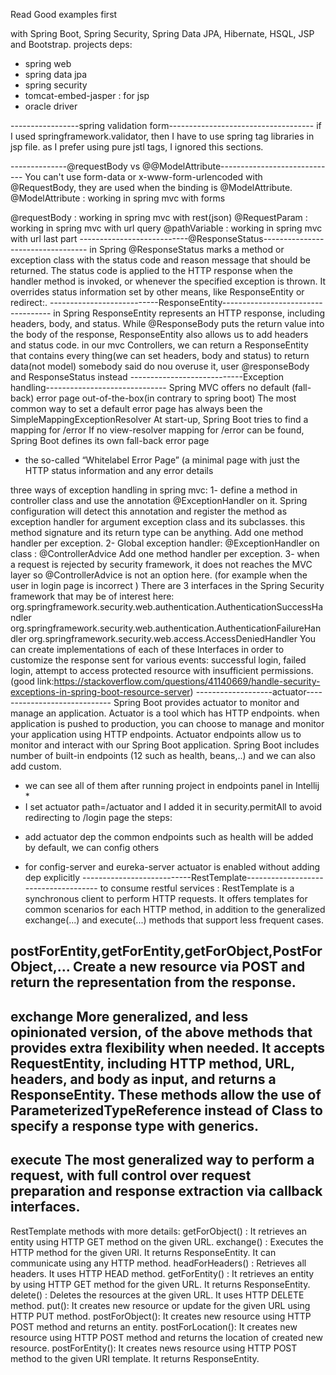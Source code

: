Read Good examples first

with Spring Boot, Spring Security, Spring Data JPA, Hibernate, HSQL, JSP and Bootstrap.
projects deps:
- spring web 
- spring data jpa
- spring security
- tomcat-embed-jasper : for jsp
- oracle driver 

-----------------spring validation form------------------------------------
if I used springframework.validator, then I have to use spring tag libraries in jsp file.
as I prefer using pure jstl tags, I ignored this sections.

--------------@requestBody vs @@ModelAttribute-----------------------------
You can't use form-data or x-www-form-urlencoded with @RequestBody, they are used when the binding is @ModelAttribute.
@ModelAttribute : working in spring mvc with forms

@requestBody : working in spring mvc with rest(json)
@RequestParam :  working in spring mvc with url query 
@pathVariable :  working in spring mvc with url last part
---------------------------@ResponseStatus----------------------------------
in Spring @ResponseStatus marks a method or exception class with the status code and reason message that should be returned.
 The status code is applied to the HTTP response when the handler method is invoked, or whenever the specified exception is thrown. 
It overrides status information set by other means, like ResponseEntity or redirect:.
---------------------------ResponseEntity-----------------------------------
in Spring ResponseEntity represents an HTTP response, including headers, body, and status. While @ResponseBody puts the return value
 into the body of the response, ResponseEntity also allows us to add headers and status code.
 in our mvc Controllers, we can return a ResponseEntity that contains every thing(we can set headers, body and status) to return data(not model)
 somebody said do nou overuse it, user @responseBody and ResponseStatus instead
----------------------------Exception handling------------------------------
Spring MVC offers no default (fall-back) error page out-of-the-box(in contrary to spring boot)
The most common way to set a default error page has always been the SimpleMappingExceptionResolver
At start-up, Spring Boot tries to find a mapping for /error
If no view-resolver mapping for /error can be found, Spring Boot defines its own fall-back error page 
- the so-called “Whitelabel Error Page” (a minimal page with just the HTTP status information and any error details

three ways of exception handling in spring mvc:
1-  define a method in controller class and use the annotation @ExceptionHandler on it. Spring configuration will detect 
this annotation and register the method as exception handler for argument exception class and its subclasses.
this method signature and its return type can be anything. Add one method handler per exception.
2- Global exception handler: @ExceptionHandler on class  : @ControllerAdvice
Add one method handler per exception.
3- when a request is rejected by security framework, it does not reaches the MVC layer so @ControllerAdvice is not an option here.
(for example when the user in login page is incorrect )
   There are 3 interfaces in the Spring Security framework that may be of interest here:  
   org.springframework.security.web.authentication.AuthenticationSuccessHandler
   org.springframework.security.web.authentication.AuthenticationFailureHandler
   org.springframework.security.web.access.AccessDeniedHandler
   You can create implementations of each of these Interfaces in order to customize the response sent for various events:
    successful login, failed login, attempt to access protected resource with insufficient permissions.
    (good link:https://stackoverflow.com/questions/41140669/handle-security-exceptions-in-spring-boot-resource-server)
-------------------actuator-----------------------------
Spring Boot provides actuator to monitor and manage an application. Actuator is a tool which has HTTP endpoints. 
when application is pushed to production, you can choose to manage and monitor your application using HTTP endpoints.
Actuator endpoints allow us to monitor and interact with our Spring Boot application. 
Spring Boot includes number of built-in endpoints (12 such as health, beans,..) and we can also add custom.
* we can see all of them after running project in endpoints panel in Intellij *
* I set actuator path=/actuator and I added it in security.permitAll to avoid redirecting to /login page
the steps:
- add actuator dep 
the common endpoints such as health will be added by default, we can config others
* for config-server and eureka-server actuator is enabled without adding dep explicitly
---------------------------RestTemplate-------------------------------------
to consume restful services :
RestTemplate is a synchronous client to perform HTTP requests. It offers templates for common scenarios for each HTTP method, 
in addition to the generalized exchange(...) and execute(...) methods that support less frequent cases.

postForEntity,getForEntity,getForObject,PostForObject,...
Create a new resource via POST and return the representation from the response.
------
exchange
More generalized, and less opinionated version, of the above methods that provides extra flexibility when needed. 
It accepts RequestEntity, including HTTP method, URL, headers, and body as input, and returns a ResponseEntity.
These methods allow the use of ParameterizedTypeReference instead of Class to specify a response type with generics.
--------
execute
The most generalized way to perform a request, with full control over request preparation and response extraction via callback interfaces.
-------------
RestTemplate methods with more details:
getForObject() : It retrieves an entity using HTTP GET method on the given URL.
exchange() : Executes the HTTP method for the given URI. It returns ResponseEntity. It can communicate using any HTTP method.
headForHeaders() : Retrieves all headers. It uses HTTP HEAD method.
getForEntity() : It retrieves an entity by using HTTP GET method for the given URL. It returns ResponseEntity.
delete() : Deletes the resources at the given URL. It uses HTTP DELETE method.
put(): It creates new resource or update for the given URL using HTTP PUT method.
postForObject(): It creates new resource using HTTP POST method and returns an entity.
postForLocation(): It creates new resource using HTTP POST method and returns the location of created new resource.
postForEntity(): It creates news resource using HTTP POST method to the given URI template. It returns ResponseEntity.